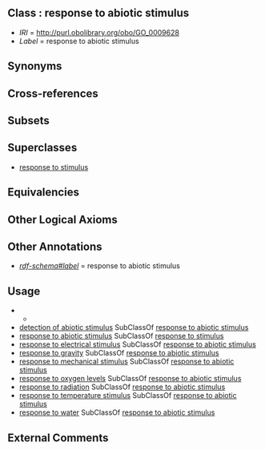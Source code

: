 
## Class : response to abiotic stimulus

 * *IRI* = http://purl.obolibrary.org/obo/GO_0009628
 * *Label* = response to abiotic stimulus

## Synonyms


## Cross-references


## Subsets


## Superclasses

 * [response to stimulus](../../GO/96/GO_0050896.md)

## Equivalencies


## Other Logical Axioms


## Other Annotations

 * *[rdf-schema#label](../../el/rdf-schema#label.md)* = response to abiotic stimulus

## Usage

 * -
 * [detection of abiotic stimulus](../../GO/82/GO_0009582.md) SubClassOf [response to abiotic stimulus](../../GO/28/GO_0009628.md)
 * [response to abiotic stimulus](../../GO/28/GO_0009628.md) SubClassOf [response to stimulus](../../GO/96/GO_0050896.md)
 * [response to electrical stimulus](../../GO/02/GO_0051602.md) SubClassOf [response to abiotic stimulus](../../GO/28/GO_0009628.md)
 * [response to gravity](../../GO/29/GO_0009629.md) SubClassOf [response to abiotic stimulus](../../GO/28/GO_0009628.md)
 * [response to mechanical stimulus](../../GO/12/GO_0009612.md) SubClassOf [response to abiotic stimulus](../../GO/28/GO_0009628.md)
 * [response to oxygen levels](../../GO/82/GO_0070482.md) SubClassOf [response to abiotic stimulus](../../GO/28/GO_0009628.md)
 * [response to radiation](../../GO/14/GO_0009314.md) SubClassOf [response to abiotic stimulus](../../GO/28/GO_0009628.md)
 * [response to temperature stimulus](../../GO/66/GO_0009266.md) SubClassOf [response to abiotic stimulus](../../GO/28/GO_0009628.md)
 * [response to water](../../GO/15/GO_0009415.md) SubClassOf [response to abiotic stimulus](../../GO/28/GO_0009628.md)

## External Comments

